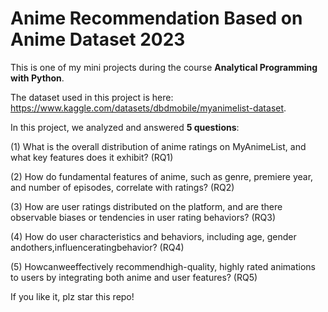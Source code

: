 # Anime Recommendation Based on Anime Dataset 2023

This is one of my mini projects during the course **Analytical Programming with Python**.  

The dataset used in this project is here: https://www.kaggle.com/datasets/dbdmobile/myanimelist-dataset.  

In this project, we analyzed and answered **5 questions**:

 (1) What is the overall distribution of anime ratings on
 MyAnimeList, and what key features does it exhibit? 
 (RQ1)  
 
 (2) How do fundamental features of anime, such as genre,
 premiere year, and number of episodes, correlate with
 ratings? (RQ2)  
 
 (3) How are user ratings distributed on the platform, and
 are there observable biases or tendencies in user rating
 behaviors? (RQ3)  
 
 (4) How do user characteristics and behaviors, including
 age, gender andothers,influenceratingbehavior? (RQ4)  
 
 (5) Howcanweeffectively recommendhigh-quality, highly
rated animations to users by integrating both anime
 and user features? (RQ5)  

If you like it, plz star this repo!
